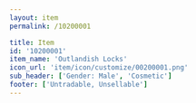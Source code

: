 ```yaml
---
layout: item
permalink: /10200001

title: Item
id: '10200001'
item_name: 'Outlandish Locks'
icon_url: 'item/icon/customize/00200001.png'
sub_header: ['Gender: Male', 'Cosmetic']
footer: ['Untradable, Unsellable']
---
```


